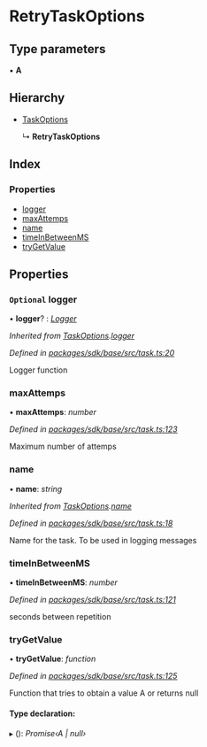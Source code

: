 # RetryTaskOptions

## Type parameters

▪ **A**

## Hierarchy

* [TaskOptions](_task_.taskoptions.md)

  ↳ **RetryTaskOptions**

## Index

### Properties

* [logger](_task_.retrytaskoptions.md#optional-logger)
* [maxAttemps](_task_.retrytaskoptions.md#maxattemps)
* [name](_task_.retrytaskoptions.md#name)
* [timeInBetweenMS](_task_.retrytaskoptions.md#timeinbetweenms)
* [tryGetValue](_task_.retrytaskoptions.md#trygetvalue)

## Properties

### `Optional` logger

• **logger**? : [_Logger_](../modules/_logger_.md#logger)

_Inherited from_ [_TaskOptions_](_task_.taskoptions.md)_._[_logger_](_task_.taskoptions.md#optional-logger)

_Defined in_ [_packages/sdk/base/src/task.ts:20_](https://github.com/celo-org/celo-monorepo/blob/master/packages/sdk/base/src/task.ts#L20)

Logger function

### maxAttemps

• **maxAttemps**: _number_

_Defined in_ [_packages/sdk/base/src/task.ts:123_](https://github.com/celo-org/celo-monorepo/blob/master/packages/sdk/base/src/task.ts#L123)

Maximum number of attemps

### name

• **name**: _string_

_Inherited from_ [_TaskOptions_](_task_.taskoptions.md)_._[_name_](_task_.taskoptions.md#name)

_Defined in_ [_packages/sdk/base/src/task.ts:18_](https://github.com/celo-org/celo-monorepo/blob/master/packages/sdk/base/src/task.ts#L18)

Name for the task. To be used in logging messages

### timeInBetweenMS

• **timeInBetweenMS**: _number_

_Defined in_ [_packages/sdk/base/src/task.ts:121_](https://github.com/celo-org/celo-monorepo/blob/master/packages/sdk/base/src/task.ts#L121)

seconds between repetition

### tryGetValue

• **tryGetValue**: _function_

_Defined in_ [_packages/sdk/base/src/task.ts:125_](https://github.com/celo-org/celo-monorepo/blob/master/packages/sdk/base/src/task.ts#L125)

Function that tries to obtain a value A or returns null

#### Type declaration:

▸ \(\): _Promise‹A \| null›_

